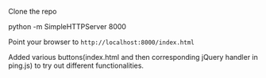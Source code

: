 
Clone the repo

python -m SimpleHTTPServer 8000

Point your browser to `http://localhost:8000/index.html`

Added various buttons(index.html and then corresponding jQuery handler in ping.js) to try out different functionalities.

